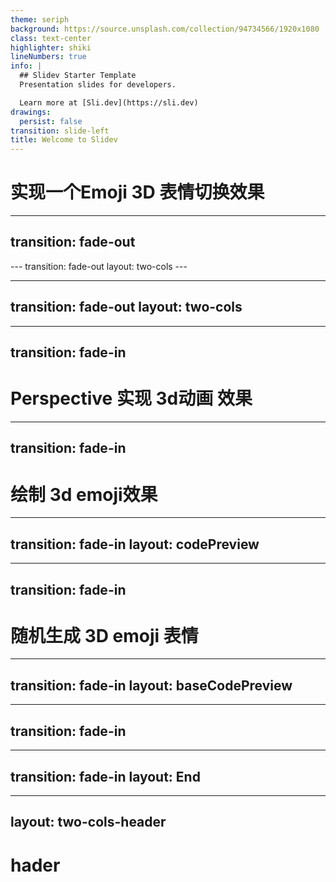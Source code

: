 ```yaml
---
theme: seriph
background: https://source.unsplash.com/collection/94734566/1920x1080
class: text-center
highlighter: shiki
lineNumbers: true
info: |
  ## Slidev Starter Template
  Presentation slides for developers.

  Learn more at [Sli.dev](https://sli.dev)
drawings:
  persist: false
transition: slide-left
title: Welcome to Slidev
---
```


# 实现一个Emoji 3D 表情切换效果

<!-- ./components/GenerateEmoji.vue -->
<GenerateEmoji />

<!--
The last comment block of each slide will be treated as slide notes. It will be visible and editable in Presenter Mode along with the slide. [Read more in the docs](https://sli.dev/guide/syntax.html#notes)
-->

---
transition: fade-out
---
<!-- ./components/CompleteEmoji.vue -->
<CompleteEmoji />
---
transition: fade-out
layout: two-cols
---
<template v-slot:default>

<TextEmoji />

</template>
<template v-slot:right>

# code示例
```ts
String.fromCodePoint(0x1f600) // 😀
```
<CodeEmoji />
</template>

---
transition: fade-out
layout: two-cols
---
<template v-slot:default>

<ThreeText />

</template>
<template v-slot:right>

# 实现步骤

<v-click>

###### 绘制基础文本
```vue
<template><div class="a">NVX</div></template>
<style>.a {color: #fff;background: #999;}</style>
```
<div style="color: #fff; background: #999;text-align: center;margin: 5px 0; font-size: 30px;">NVX</div>

</v-click>
<v-click>

###### 添加文本阴影
```vue
<template><div class="b">NVX</div></template>
<style>.b {color: #999;background: #999;text-shadow: 1px 1px 1px #fff;}</style>
```
<div style="color: #999; background: #999;text-align: center;margin: 5px 0; font-size: 30px;text-shadow: 1px 1px 1px #fff;">NVX</div>
</v-click>
<v-click>

###### 添加立体阴影效果
```vue
<template><div class="c">NVX</div></template>
<style>.c {color: #999;background: #999;text-shadow: 1px 1px 1px #fff, -1px -1px -1px #000;}</style>
```
<div style="color: #999; background: #999;text-align: center;margin: 5px 0; font-size: 30px;text-shadow: 1px 1px 1px #fff, -1px -1px 1px #000;">NVX</div>
</v-click>
</template>

---
transition: fade-in
---
# Perspective 实现 3d动画 效果
<ThreeDirection />

---
transition: fade-in
---
# 绘制 3d emoji效果
<ThreeDirectionEmoji />

---
transition: fade-in
layout: codePreview
---
<template v-slot:head>

# 随机生成 Emoji 表情
</template>
<template v-slot:right>

```ts
const genCode = () => {
  const emojiStart = 0x1f600
  const emojiEnd = 0x1f64f
  const code = Math.floor(Math.random() * (emojiEnd - emojiStart)) + emojiStart
  return String.fromCodePoint(dode)
}

const code = genCode() // 得到一个随机的 emoji 表情
```
</template>
<template v-slot:default>

# 关键函数 Math.random

<p>Math.random() 函数返回一个浮点数，伪随机数在范围从0 到小于1，也就是说，从 0（包括 0）往上，但是不包括 1（排除 1），然后您可以缩放到所需的范围。实现将初始种子选择到随机数生成算法;它不能被用户选择或重置。</p>

# 根据扩展 Math.random边界，则可以获得指定范围内的随机数
```ts
Math.random() * (max - min) + min // max 最大值， min最小值

// emoji 边界为 1f600 -> 1f64f
Matn.random() * (0x1f64f - 0x1f600) + 0x1f600 // 得到一个随机小数

// emoji对应的unicode编码应为整数，所以向下取整
Math.floor(Math.random() * (0x1f64f - 0x1f600)) + 0x1f600
```

</template>


---
transition: fade-in
---
# 随机生成 3D emoji 表情
<ThreeDirectionEmoji :random="true" />

---
transition: fade-in
layout: baseCodePreview
---
<template v-slot:head>

# 添加底部椭圆阴影
</template>
<template v-slot:default>

```html
// 绘制椭圆阴影

<div class="shadow"></div>

<style>
.shadow {
  width: 100px;
	height: 50px;
	border-radius: 50%;
	background: rgba(0, 0, 0, .5);
  // 添加阴影渐变动画
		animation: shadow .6s alternate infinite ease-in-out;
}

@keyframes shadow {
	0% { scale: 1.2; }
	40% { opacity: .7; }
	100% { scale: .5; opacity: .4; }
}
</style>
``` 
</template>

<template v-slot:right>

<div class="shadow-box">
  <div class="shadow"></div>
</div>

<style>
.shadow-box {
  height: 400px;
  display: flex;
  justify-content: center;
  align-items: center;
}
.shadow {
  width: 100px;
	height: 50px;
	border-radius: 50%;
	background: rgba(0, 0, 0, .5);
	animation: shadow .6s alternate infinite ease-in-out;
}

@keyframes shadow {
	0% { scale: 1.2; }
	40% { opacity: .7; }
	100% { scale: .5; opacity: .4; }
}
</style>
</template>

---
transition: fade-in
---
<CompleteEmoji  :random="true"  />

---
transition: fade-in
layout: End
---

---
layout: two-cols-header
---

# hader
<template v-slot:left>

#left
</template>
<template v-slot:right>

#right
</template>